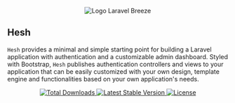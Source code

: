 <p align="center"><img src="/art/logo.svg" alt="Logo Laravel Breeze"></p>

## Hesh

`Hesh` provides a minimal and simple starting point for building a Laravel application with authentication and a customizable admin dashboard. Styled with Bootstrap, `Hesh` publishes authentication controllers and views to your application that can be easily customized with your own design, template engine and functionalities based on your own application's needs.

<p align="center">
    <a href="https://packagist.org/packages/remonhasan/hesh">
        <img src="https://img.shields.io/packagist/dt/remonhasan/hesh" alt="Total Downloads">
    </a>
    <a href="https://packagist.org/packages/remonhasan/hesh">
        <img src="https://img.shields.io/packagist/v/remonhasan/hesh" alt="Latest Stable Version">
    </a>
    <a href="https://packagist.org/packages/remonhasan/hesh">
        <img src="https://img.shields.io/packagist/l/remonhasan/hesh" alt="License">
    </a>
</p>
